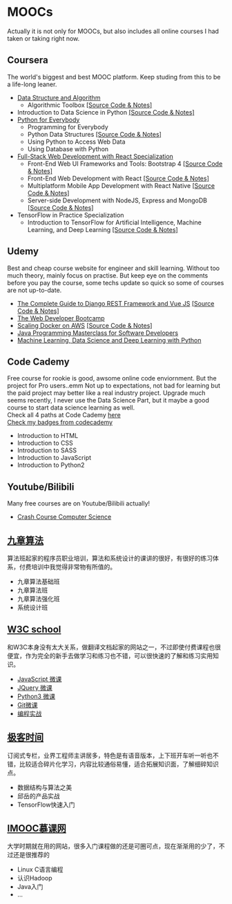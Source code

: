 # MOOCs
Actually it is not only for MOOCs, but also includes all online courses I had taken or taking right now.

## Coursera
The world's biggest and best MOOC platform. Keep studing from this to be a life-long leaner.
- [Data Structure and Algorithm](https://www.coursera.org/specializations/data-structures-algorithms)
  - Algorithmic Toolbox [[Source Code & Notes]](https://github.com/runzezhang/MOOCs/tree/master/Coursera/Data%20Structure%20and%20Algorithm/Algorithmic%20Toolbox?1565586017329)
- Introduction to Data Science in Python [[Source Code & Notes]](https://github.com/runzezhang/MOOCs/tree/master/Coursera/Introduction%20to%20Data%20Science%20in%20Python?1565585987781)
- [Python for Everybody](https://www.coursera.org/specializations/python)
  - Programming for Everybody
  - Python Data Structures [[Source Code & Notes]](https://github.com/runzezhang/MOOCs/tree/master/Coursera/Python%20Data%20Structures?1565585909739)
  - Using Python to Access Web Data
  - Using Database with Python
- [Full-Stack Web Development with React Specialization](https://www.coursera.org/specializations/full-stack-react)
  - Front-End Web UI Frameworks and Tools: Bootstrap 4 [[Source Code & Notes]](https://github.com/runzezhang/MOOCs/tree/master/Coursera/Full-Stack%20Web%20Development%20with%20React/C1-Bootstrap)
  - Front-End Web Development with React [[Source Code & Notes]](https://github.com/runzezhang/MOOCs/tree/master/Coursera/Full-Stack%20Web%20Development%20with%20React/C2-React)
  - Multiplatform Mobile App Development with React Native [[Source Code & Notes]](https://github.com/runzezhang/MOOCs/tree/master/Coursera/Full-Stack%20Web%20Development%20with%20React/C3-React-Native?1565586113339)
  - Server-side Development with NodeJS, Express and MongoDB [[Source Code & Notes]](https://github.com/runzezhang/MOOCs/tree/master/Coursera/Full-Stack%20Web%20Development%20with%20React/NodeJS?1565586098285)
- TensorFlow in Practice Specialization
  - Introduction to TensorFlow for Artificial Intelligence, Machine Learning, and Deep Learning [[Source Code & Notes]](https://github.com/runzezhang/MOOCs/tree/master/Coursera/TensorFlow%20in%20Practice/Introduction%20TensorFlow%20for%20AI%20and%20ML)

## Udemy
Best and cheap course website for engineer and skill learning. Without too much theory, mainly focus on practise. But keep eye on the comments before you pay the course, some techs update so quick so some of courses are not up-to-date.
- [The Complete Guide to Django REST Framework and Vue JS](udemy.com/course/the-complete-guide-to-django-rest-framework-and-vue-js) [[Source Code & Notes]](https://github.com/runzezhang/MOOCs/tree/master/Udemy/REST-Django-VueJS)
- [The Web Developer Bootcamp](https://www.udemy.com/the-web-developer-bootcamp/)
- [Scaling Docker on AWS](https://www.udemy.com/course/scaling-docker-on-aws/) [[Source Code & Notes]](https://github.com/runzezhang/MOOCs/tree/master/Udemy/Scaling-Docker-on-AWS)
- [Java Programming Masterclass for Software Developers](https://www.udemy.com/java-the-complete-java-developer-course/)
- [Machine Learning, Data Science and Deep Learning with Python](https://www.udemy.com/data-science-and-machine-learning-with-python-hands-on/)

## Code Cademy
Free course for rookie is good, awsome online code enviornment. But the project for Pro users..emm Not up to expectations, not bad for learning but the paid project may better like a real industry project. Upgrade much seems recently, I never use the Data Science Part, but it maybe a good course to start data science learning as well.<br>
Check all 4 paths at Code Cademy [here](https://www.codecademy.com/catalog/subject/all)<br>
[Check my badges from codecademy](https://www.codecademy.com/profiles/RamseyZhang)
- Introduction to HTML
- Introduction to CSS
- Introduction to SASS
- Introduction to JavaScript
- Introduction to Python2  

## Youtube/Bilibili
Many free courses are on Youtube/Bilibili actually!
- [Crash Course Computer Science](https://www.youtube.com/watch?v=tpIctyqH29Q&list=PL8dPuuaLjXtNlUrzyH5r6jN9ulIgZBpdo)

## [九章算法](https://www.jiuzhang.com/)
算法班起家的程序员职业培训，算法和系统设计的课讲的很好，有很好的练习体系，付费培训中我觉得非常物有所值的。
- 九章算法基础班
- 九章算法班
- 九章算法强化班
- 系统设计班


## [W3C school](https://www.w3cschool.cn/)
和W3C本身没有太大关系，做翻译文档起家的网站之一，不过即使付费课程也很便宜，作为完全的新手去做学习和练习也不错，可以很快速的了解和练习实用知识。
- [JavaScript 微课](https://www.w3cschool.cn/minicourse/play/jscourse)
- [JQuery 微课](https://www.w3cschool.cn/minicourse/play/jquerycourse)
- [Python3 微课](https://www.w3cschool.cn/minicourse/play/python3course)
- [Git微课](https://www.w3cschool.cn/minicourse/play/gitcourse?)
- [编程实战](https://www.w3cschool.cn/codecamp/list)

## [极客时间](https://www.geekbang.org)
订阅式专栏，业界工程师主讲居多，特色是有语音版本，上下班开车听一听也不错，比较适合碎片化学习，内容比较通俗易懂，适合拓展知识面，了解细碎知识点。
- 数据结构与算法之美
- 邱岳的产品实战
- TensorFlow快速入门

## [IMOOC慕课网](https://www.imooc.com)
大学时期就在用的网站，很多入门课程做的还是可圈可点，现在渐渐用的少了，不过还是很推荐的
- Linux C语言编程
- 认识Hadoop
- Java入门
- ...
